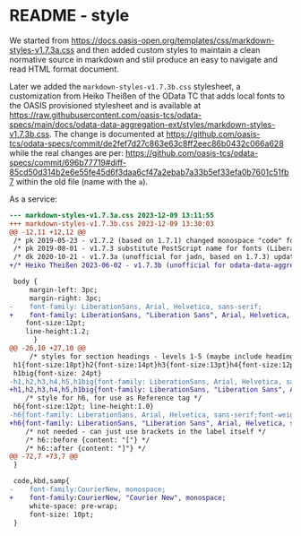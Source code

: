 # README - style

We started from <https://docs.oasis-open.org/templates/css/markdown-styles-v1.7.3a.css>
and then added custom styles to maintain a clean normative source in markdown and stiil
produce an easy to navigate and read HTML format document.

Later we added the `markdown-styles-v1.7.3b.css` stylesheet, a customization from Heiko Theißen
of the OData TC that adds local fonts to the OASIS provisioned stylesheet and is available at
<https://raw.githubusercontent.com/oasis-tcs/odata-specs/main/docs/odata-data-aggregation-ext/styles/markdown-styles-v1.7.3b.css>.
The change is documented at <https://github.com/oasis-tcs/odata-specs/commit/de2fef7d27c863e63c8ff2eec86b0432c066a628>
while the real changes are per:
<https://github.com/oasis-tcs/odata-specs/commit/696b77719#diff-85cd50d314b2e6e55fe45d6f3daa6cf47a2ebab7a33b5ef33efa0b7601c51fb7>
within the old file (name with the `a`).

As a service:

```diff
--- markdown-styles-v1.7.3a.css	2023-12-09 13:11:55
+++ markdown-styles-v1.7.3b.css	2023-12-09 13:30:03
@@ -12,11 +12,12 @@
 /* pk 2019-05-23 - v1.7.2 (based on 1.7.1) changed monospace "code" font to Courier New */
 /* pk 2019-08-01 - v1.7.3 substitute PostScript name for fonts (LiberationSans for "Liberation Sans" and CourierNew for "Courier New") to address a flaw in "wkhtmltopdf" which rendered all text as bold. Changed "bigtitle" to "h1big"*/
 /* dk 2020-10-21 - v1.7.3a (unofficial for jadn, based on 1.7.3) update block quotes and code blocks */
+/* Heiko Theißen 2023-06-02 - v1.7.3b (unofficial for odata-data-aggregation-ext, based on v1.7.3a) include local font names "Liberation Sans" and "Courier New" */

 body {
     margin-left: 3pc;
     margin-right: 3pc;
-    font-family: LiberationSans, Arial, Helvetica, sans-serif;
+    font-family: LiberationSans, "Liberation Sans", Arial, Helvetica, sans-serif;
 	font-size:12pt;
 	line-height:1.2;
      }
@@ -26,10 +27,10 @@
 	 /* styles for section headings - levels 1-5 (maybe include heading1, etc. later) */
 h1{font-size:18pt}h2{font-size:14pt}h3{font-size:13pt}h4{font-size:12pt}h5{font-size:11pt}
 h1big{font-size: 24pt}
-h1,h2,h3,h4,h5,h1big{font-family: LiberationSans, Arial, Helvetica, sans-serif;font-weight: bold;margin:8pt 0;color: #446CAA}
+h1,h2,h3,h4,h5,h1big{font-family: LiberationSans, "Liberation Sans", Arial, Helvetica, sans-serif;font-weight: bold;margin:8pt 0;color: #446CAA}
 	/* style for h6, for use as Reference tag */
 h6{font-size:12pt; line-height:1.0}
-h6{font-family: LiberationSans, Arial, Helvetica, sans-serif;font-weight: bold;margin:0pt;}
+h6{font-family: LiberationSans, "Liberation Sans", Arial, Helvetica, sans-serif;font-weight: bold;margin:0pt;}
 	/* not needed - can just use brackets in the label itself */
 	/* h6::before {content: "["} */
 	/* h6::after {content: "]"} */
@@ -72,7 +73,7 @@
 }

 code,kbd,samp{
-    font-family:CourierNew, monospace;
+    font-family:CourierNew, "Courier New", monospace;
     white-space: pre-wrap;
     font-size: 10pt;
 }
```
